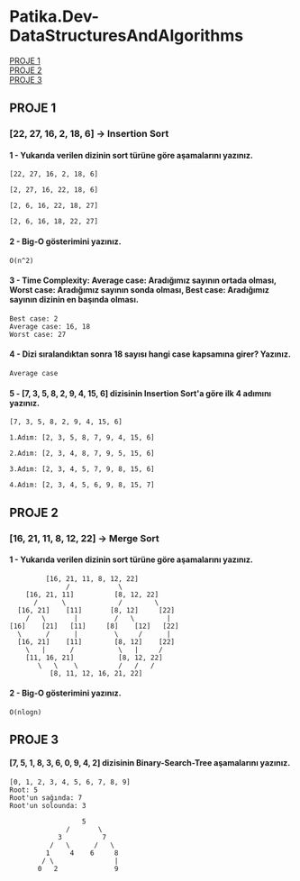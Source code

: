 # Patika.Dev-DataStructuresAndAlgorithms
[PROJE 1](https://github.com/EmineOzbek/Patika.Dev-DataStructuresAndAlgorithms/blob/main/README.md#proje-1)<br/>
[PROJE 2](https://github.com/EmineOzbek/Patika.Dev-DataStructuresAndAlgorithms/blob/main/README.md#proje-2)<br/>
[PROJE 3](https://github.com/EmineOzbek/Patika.Dev-DataStructuresAndAlgorithms/blob/main/README.md#proje-3)
## PROJE 1
### **[22, 27, 16, 2, 18, 6] -> Insertion Sort**

#### 1 - Yukarıda verilen dizinin sort türüne göre aşamalarını yazınız.
    [22, 27, 16, 2, 18, 6]
    
    [2, 27, 16, 22, 18, 6]
    
    [2, 6, 16, 22, 18, 27]
    
    [2, 6, 16, 18, 22, 27]
    
#### 2 - Big-O gösterimini yazınız.
    O(n^2)
    
#### 3 - Time Complexity: Average case: Aradığımız sayının ortada olması, Worst case: Aradığımız sayının sonda olması, Best case: Aradığımız sayının dizinin en başında olması.
    Best case: 2
    Average case: 16, 18
    Worst case: 27
    
#### 4 - Dizi sıralandıktan sonra 18 sayısı hangi case kapsamına girer? Yazınız.
    Average case
    
#### 5 - [7, 3, 5, 8, 2, 9, 4, 15, 6] dizisinin Insertion Sort'a göre ilk 4 adımını yazınız.
    [7, 3, 5, 8, 2, 9, 4, 15, 6]
    
    1.Adım: [2, 3, 5, 8, 7, 9, 4, 15, 6]
    
    2.Adım: [2, 3, 4, 8, 7, 9, 5, 15, 6]
    
    3.Adım: [2, 3, 4, 5, 7, 9, 8, 15, 6]
    
    4.Adım: [2, 3, 4, 5, 6, 9, 8, 15, 7]
    
## PROJE 2
### **[16, 21, 11, 8, 12, 22] -> Merge Sort**

#### 1 -  Yukarıda verilen dizinin sort türüne göre aşamalarını yazınız.
             [16, 21, 11, 8, 12, 22]
                  /            \ 
        [16, 21, 11]          [8, 12, 22]
          /      \             /        \ 
      [16, 21]    [11]       [8, 12]     [22]
        /   \       |         /   \        |  
    [16]    [21]   [11]     [8]    [12]   [22]
      \      /      |         \     /      | 
      [16, 21]    [11]        [8, 12]    [22]
        \   |      /           \   |     /                 
        [11, 16, 21]           [8, 12, 22]
           \   \    \          /   /   /
              [8, 11, 12, 16, 21, 22]
    
#### 2 - Big-O gösterimini yazınız.
    O(nlogn)
   
## PROJE 3
#### [7, 5, 1, 8, 3, 6, 0, 9, 4, 2] dizisinin Binary-Search-Tree aşamalarını yazınız.
    [0, 1, 2, 3, 4, 5, 6, 7, 8, 9]
    Root: 5
    Root'un sağında: 7
    Root'un solounda: 3
     
                      5 
                  /       \
                3          7
              /   \      /   \
             1     4    6     8
            / \               | 
           0   2              9
